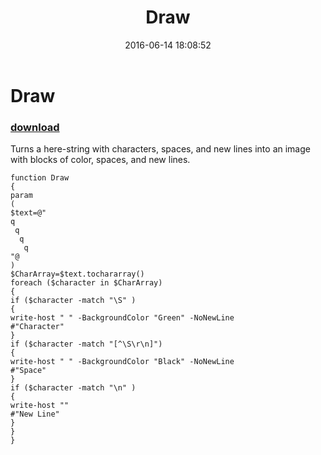 ﻿---
pid:            6383
poster:         Nathan Estell
title:          Draw
date:           2016-06-14 18:08:52
format:         posh
parent:         0
parent:         0

---

# Draw

### [download](6383.ps1)

Turns a here-string with characters, spaces, and new lines into an image with blocks of color, spaces, and new lines.

```posh
function Draw
{
param
(
$text=@"
q   
 q  
  q 
   q
"@
)
$CharArray=$text.tochararray()
foreach ($character in $CharArray)
{
if ($character -match "\S" )
{
write-host " " -BackgroundColor "Green" -NoNewLine
#"Character"
}
if ($character -match "[^\S\r\n]")
{
write-host " " -BackgroundColor "Black" -NoNewLine
#"Space"
}
if ($character -match "\n" )
{
write-host "" 
#"New Line"
}
}
}
```
